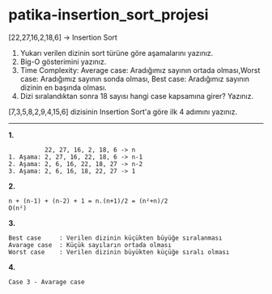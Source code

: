 # patika-insertion_sort_projesi

[22,27,16,2,18,6] -> Insertion Sort

1. Yukarı verilen dizinin sort türüne göre aşamalarını yazınız. 
2. Big-O gösterimini yazınız.
3. Time Complexity: Average case: Aradığımız sayının ortada olması,Worst case: Aradığımız sayının sonda olması, Best case: Aradığımız sayının dizinin en başında olması.
4. Dizi sıralandıktan sonra 18 sayısı hangi case kapsamına girer? Yazınız.


[7,3,5,8,2,9,4,15,6] dizisinin Insertion Sort'a göre ilk 4 adımını yazınız.

---

**1.**
```
          22, 27, 16, 2, 18, 6 -> n
1. Aşama: 2, 27, 16, 22, 18, 6 -> n-1
2. Aşama: 2, 6, 16, 22, 18, 27 -> n-2
3. Aşama: 2, 6, 16, 18, 22, 27 -> 1
```
**2.**
```
n + (n-1) + (n-2) + 1 = n.(n+1)/2 = (n²+n)/2 
O(n²)
```
**3.**
```
Best case     : Verilen dizinin küçükten büyüğe sıralanması
Avarage case  : Küçük sayıların ortada olması
Worst case    : Verilen dizinin büyükten küçüğe sıralı olması
```
**4.**
```
Case 3 - Avarage case
```
